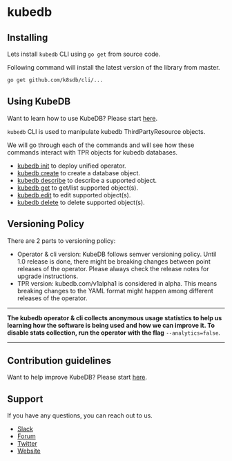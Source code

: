 # kubedb

## Installing

Lets install `kubedb` CLI using `go get` from source code.

Following command will install the latest version of the library from master.

```bash
go get github.com/k8sdb/cli/...
```

## Using KubeDB
Want to learn how to use KubeDB? Please start [here](docs/user-guide/tutorial.md).

`kubedb` CLI is used to manipulate kubedb ThirdPartyResource objects.

We will go through each of the commands and will see how these commands interact with TPR objects for kubedb databases.

* [kubedb init](docs/user-guide/task/init.md) to deploy unified operator.
* [kubedb create](docs/user-guide/task/create.md) to create a database object.
* [kubedb describe](docs/user-guide/task/describe.md) to describe a supported object.
* [kubedb get](docs/user-guide/task/get.md) to get/list supported object(s).
* [kubedb edit](docs/user-guide/task/edit.md) to edit supported object(s).
* [kubedb delete](docs/user-guide/task/delete.md) to delete supported object(s).

## Versioning Policy
There are 2 parts to versioning policy:
 - Operator & cli version: KubeDB follows semver versioning policy. Until 1.0 release is done, there might be breaking changes between point releases of the operator. Please always check the release notes for upgrade instructions.
 - TPR version: kubedb.com/v1alpha1 is considered in alpha. This means breaking changes to the YAML format might happen among different releases of the operator.

---

**The kubedb operator & cli collects anonymous usage statistics to help us learning
how the software is being used and how we can improve it. To disable stats collection,
run the operator with the flag** `--analytics=false`.

---

## Contribution guidelines
Want to help improve KubeDB? Please start [here](https://github.com/k8sdb/cli/tree/master/docs/contribution).

## Support
If you have any questions, you can reach out to us.
* [Slack](https://slack.appscode.com)
* [Forum](https://discuss.appscode.com)
* [Twitter](https://twitter.com/AppsCodeHQ)
* [Website](https://appscode.com)
